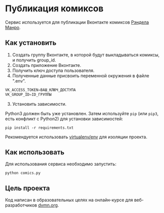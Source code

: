 # Публикация комиксов

Сервис используется для публикации Вконтакте комиксов [Рэндела Манро](https://xkcd.com).


## Как установить
1. Создать группу Вконтакте, в которой будут выкладываться комиксы, и получить group_id.
2. Создать приложение Вконтакте.
3. Получить ключ доступа пользователя.
4. Полученные данные присвоить переменной окружения в файле ".env".

```python
VK_ACCESS_TOKEN=ВАШ_КЛЮЧ_ДОСТУПА
VK_GROUP_ID=ID_ГРУППЫ
```

3. Установить зависимости.

Python3 должен быть уже установлен. 
Затем используйте `pip` (или `pip3`, есть конфликт с Python2) для установки зависимостей:
```
pip install -r requirements.txt
```
Рекомендуется использовать [virtualenv/env](https://docs.python.org/3/library/venv.html) для изоляции проекта.

## Как использовать

Для использования сервиса необходимо запустить:

```
python comics.py
```

## Цель проекта
Код написан в образовательных целях на онлайн-курсе для веб-разработчиков [dvmn.org](https://dvmn.org/).
